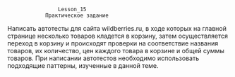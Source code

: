                     Lesson_15
                Практическое задание
Написать автотесты для сайта wildberries.ru, в ходе которых на главной странице несколько товаров кладется в корзину, 
затем осуществляется переход в корзину и происходят проверки на соответствие названия товаров, их количество, цен 
каждого товара в корзине и общей суммы товаров.
При написании автотестов необходимо использовать подходящие паттерны, изученные в данной теме.
